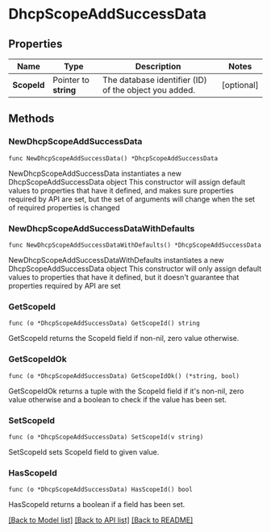 # DhcpScopeAddSuccessData

## Properties

Name | Type | Description | Notes
------------ | ------------- | ------------- | -------------
**ScopeId** | Pointer to **string** | The database identifier (ID) of the object you added. | [optional] 

## Methods

### NewDhcpScopeAddSuccessData

`func NewDhcpScopeAddSuccessData() *DhcpScopeAddSuccessData`

NewDhcpScopeAddSuccessData instantiates a new DhcpScopeAddSuccessData object
This constructor will assign default values to properties that have it defined,
and makes sure properties required by API are set, but the set of arguments
will change when the set of required properties is changed

### NewDhcpScopeAddSuccessDataWithDefaults

`func NewDhcpScopeAddSuccessDataWithDefaults() *DhcpScopeAddSuccessData`

NewDhcpScopeAddSuccessDataWithDefaults instantiates a new DhcpScopeAddSuccessData object
This constructor will only assign default values to properties that have it defined,
but it doesn't guarantee that properties required by API are set

### GetScopeId

`func (o *DhcpScopeAddSuccessData) GetScopeId() string`

GetScopeId returns the ScopeId field if non-nil, zero value otherwise.

### GetScopeIdOk

`func (o *DhcpScopeAddSuccessData) GetScopeIdOk() (*string, bool)`

GetScopeIdOk returns a tuple with the ScopeId field if it's non-nil, zero value otherwise
and a boolean to check if the value has been set.

### SetScopeId

`func (o *DhcpScopeAddSuccessData) SetScopeId(v string)`

SetScopeId sets ScopeId field to given value.

### HasScopeId

`func (o *DhcpScopeAddSuccessData) HasScopeId() bool`

HasScopeId returns a boolean if a field has been set.


[[Back to Model list]](../README.md#documentation-for-models) [[Back to API list]](../README.md#documentation-for-api-endpoints) [[Back to README]](../README.md)


